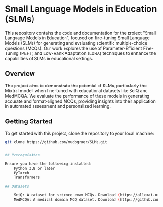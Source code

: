 # Small Language Models in Education (SLMs)

This repository contains the code and documentation for the project "Small Language Models in Education", focused on fine-tuning Small Language Models (SLMs) for generating and evaluating scientific multiple-choice questions (MCQs). Our work explores the use of Parameter-Efficient Fine-Tuning (PEFT) and Low-Rank Adaptation (LoRA) techniques to enhance the capabilities of SLMs in educational settings.

## Overview

The project aims to demonstrate the potential of SLMs, particularly the Mixtral model, when fine-tuned with educational datasets like SciQ and MedMCQA. We evaluate the performance of these models in generating accurate and format-aligned MCQs, providing insights into their application in automated assessment and personalized learning.

## Getting Started

To get started with this project, clone the repository to your local machine:

```bash
git clone https://github.com/mudogruer/SLMs.git


## Prerequisites

Ensure you have the following installed:
    Python 3.8 or later
    PyTorch
    Transformers

## Datasets

    SciQ: A dataset for science exam MCQs. Download (https://allenai.org/data/sciq).
    MedMCQA: A medical domain MCQ dataset. Download (https://github.com/medmcqa/medmcqa).


